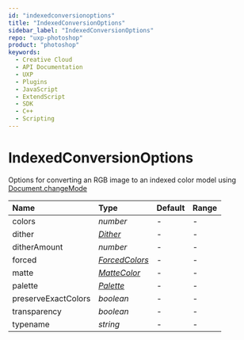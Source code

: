 ```yaml
---
id: "indexedconversionoptions"
title: "IndexedConversionOptions"
sidebar_label: "IndexedConversionOptions"
repo: "uxp-photoshop"
product: "photoshop"
keywords:
  - Creative Cloud
  - API Documentation
  - UXP
  - Plugins
  - JavaScript
  - ExtendScript
  - SDK
  - C++
  - Scripting
---
```


# IndexedConversionOptions

Options for converting an RGB image to an indexed color model using [Document.changeMode](/ps_reference/classes/document/#changemode)

| Name | Type | Default | Range |
| :------ | :------ | :------ | :------ |
| colors | *number* | - | - |
| dither | [*Dither*](/ps_reference/modules/constants/#dither) | - | - |
| ditherAmount | *number* | - | - |
| forced | [*ForcedColors*](/ps_reference/modules/constants/#forcedcolors) | - | - |
| matte | [*MatteColor*](/ps_reference/modules/constants/#mattecolor) | - | - |
| palette | [*Palette*](/ps_reference/modules/constants/#palette) | - | - |
| preserveExactColors | *boolean* | - | - |
| transparency | *boolean* | - | - |
| typename | *string* | - | - |
